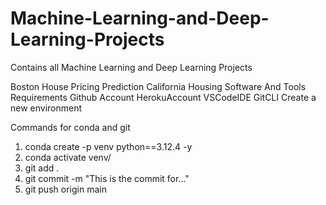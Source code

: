 # Machine-Learning-and-Deep-Learning-Projects
Contains all Machine Learning and Deep Learning Projects

Boston House Pricing Prediction
California Housing
Software And Tools Requirements
Github Account
HerokuAccount
VSCodeIDE
GitCLI
Create a new environment

Commands for conda and git
1. conda create -p venv python==3.12.4 -y
2. conda activate venv/
3. git add .
4. git commit -m "This is the commit for..."
5. git push origin main

